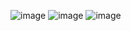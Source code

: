 ![image](https://github.com/user-attachments/assets/63b72e76-62e6-4392-9343-03ef72fe6835)
![image](https://github.com/user-attachments/assets/3d90861b-655f-47f9-8605-64d9f3fa6558)
![image](https://github.com/user-attachments/assets/fc2cc5db-26d8-4644-839b-b52ac0324650)

